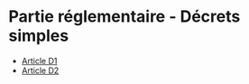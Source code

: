 # Partie réglementaire - Décrets simples

* [Article D1](./LEGIARTI000028154450.md)
* [Article D2](./LEGIARTI000029779280.md)
